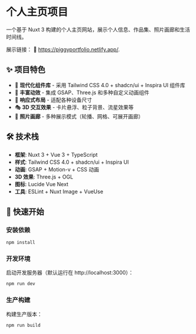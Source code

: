 # 个人主页项目

一个基于 Nuxt 3 构建的个人主页网站，展示个人信息、作品集、照片画廊和生活时间线。

展示链接： 🌻 https://piggyportfolio.netlify.app/.

## ✨ 项目特色

- 🎨 **现代化组件库** - 采用 Tailwind CSS 4.0 + shadcn/ui + Inspira UI 组件库
- 🌟 **丰富动效** - 集成 GSAP、Three.js 和多种自定义动画组件
- 📱 **响应式布局** - 适配各种设备尺寸
- 🎭 **3D 交互效果** - 卡片悬浮、粒子背景、流星效果等
- 📸 **照片画廊** - 多种展示模式（轮播、网格、可展开画廊）

## 🛠️ 技术栈

- **框架**: Nuxt 3 + Vue 3 + TypeScript
- **样式**: Tailwind CSS 4.0 + shadcn/ui + Inspira UI
- **动画**: GSAP + Motion-v + CSS 动画
- **3D 效果**: Three.js + OGL
- **图标**: Lucide Vue Next
- **工具**: ESLint + Nuxt Image + VueUse

## 🚀 快速开始

### 安装依赖

```bash
npm install
```

### 开发环境

启动开发服务器（默认运行在 http://localhost:3000）：

```bash
npm run dev
```

### 生产构建

构建生产版本：

```bash
npm run build
```
